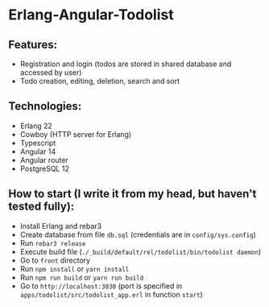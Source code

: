 # Erlang-Angular-Todolist

## Features:
- Registration and login (todos are stored in shared database and accessed by user)
- Todo creation, editing, deletion, search and sort

## Technologies:
- Erlang 22
- Cowboy (HTTP server for Erlang)
- Typescript
- Angular 14
- Angular router
- PostgreSQL 12

## How to start (I write it from my head, but haven't tested fully):
- Install Erlang and rebar3
- Create database from file `db.sql` (credentials are in `config/sys.config`)
- Run `rebar3 release`
- Execute build file (`./_build/default/rel/todolist/bin/todolist daemon`)
- Go to `front` directory
- Run `npm install` or `yarn install`
- Run `npm run build` or `yarn run build`
- Go to `http://localhost:3030` (port is specified in `apps/todolist/src/todolist_app.erl` in function `start`)
